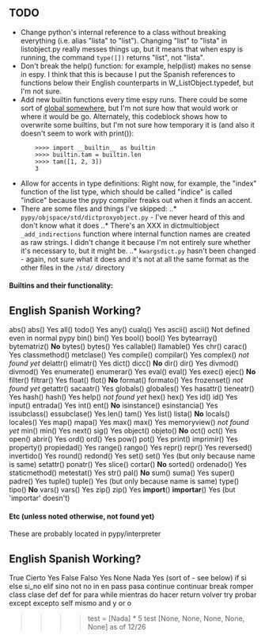 ## TODO

* Change python's internal reference to a class without breaking everything 
    (i.e. alias "lista" to "list"). Changing "list" to "lista" in listobject.py
    really messes things up, but it means that when espy is running, the command
    `type([])` returns "list", not "lista". 
* Don't break the help() function: for example, help(list) makes no sense in 
    espy. I think that this is because I put the Spanish references to functions
    below their English counterparts in W_ListObject.typedef, but I'm not sure.
* Add new builtin functions every time espy runs. There could be some sort of 
    [global somewhere]("https://stackoverflow.com/questions/29798592/overwriting-built-in-function-in-python"),
    but I'm not sure how that would work or where it would be go. Alternately, 
    this codeblock shows how to overwrite some builtins, but I'm not sure how 
    temporary it is (and also it doesn't seem to work with print()):
    ```
        >>>> import __builtin__ as builtin
        >>>> builtin.tam = builtin.len
        >>>> tam([1, 2, 3])
        3
    ```
* Allow for accents in type definitions: Right now, for example, the "index" 
    function of the list type, which should be called "índice" is called
    "indice" because the pypy compiler freaks out when it finds an accent.
* There are some files and things I've skipped:
..* `pypy/objspace/std/dictproxyobject.py` - I've never heard of this and don't 
        know what it does
..* There's an XXX in dictmultiobject `_add_indirections` function where
        internal function names are created as raw strings. I didn't change it
        because I'm not entirely sure whether it's necessary to, but it might be.
..* `kwargsdict.py` hasn't been changed - again, not sure what it does and it's 
        not at all the same format as the other files in the `/std/` directory


#### Builtins and their functionality:

English         Spanish         Working?
----------------------------------------
abs()           abs()           Yes
all()           todo()          Yes
any()           cualq()         Yes
ascii()         ascii()         Not defined even in normal pypy
bin()           bin()           Yes
bool()          bool()	        Yes
bytearray()     bytematriz()    **No**
bytes()         bytes()	        Yes
callable()      llamable()      Yes
chr()	        carac()         Yes
classmethod()   metclase()      Yes
compile()       compilar()      Yes
complex()                       *not found yet*
delattr()       elimatr()       Yes
dict()          dicc()          **No**
dir()           dir()           Yes
divmod()        divmod()        Yes
enumerate()     enumerar()      Yes
eval()          eval()          Yes
exec()          ejec()          **No**
filter()        filtrar()       Yes
float()         flot()          **No**
format()        formato()       Yes
frozenset()                     *not found yet*
getattr()       sacaatr()       Yes
globals()       globales()      Yes
hasattr()       tieneatr()      Yes
hash()          hash()          Yes
help()                          *not found yet*
hex()           hex()           Yes
id()            id()            Yes
input()         entrada()       Yes
int()           ent()           **No**
isinstance()    esinstancia()   Yes
issubclass()    essubclase()    Yes
len()           tam()           Yes
list()          lista()         **No**
locals()        locales()       Yes
map()           mapa()          Yes
max()           max()           Yes
memoryview()                     *not found yet*
min()           min()           Yes
next()          sig()           Yes
object()        objeto()        **No**
oct()           oct()           Yes
open()          abrir()         Yes
ord()           ord()           Yes
pow()           pot()           Yes
print()         imprimir()      Yes
property()      propiedad()     Yes
range()         rango()         Yes
repr()          repr()          Yes
reversed()      invertido()     Yes
round()         redond()        Yes
set()           set()           Yes (but only because name is same)
setattr()       ponatr()        Yes
slice()         cortar()        **No**
sorted()        ordenado()      Yes
staticmethod()  metestat()      Yes
str()           pal()           **No**
sum()           suma()          Yes
super()         padre()         Yes
tuple()         tuple()         Yes (but only because name is same)
type()          tipo()          **No**
vars()          vars()          Yes
zip()           zip()           Yes
__import__()    __importar__()  Yes (but 'importar' doesn't)

#### Etc (unless noted otherwise, not found yet)
These are probably located in pypy/interpreter

English         Spanish         Working?
----------------------------------------
True            Cierto          Yes
False           Falso           Yes
None            Nada            Yes (sort of - see below)
if              si              
else            si_no 
elif            sino
not             no
in              en
pass            pasa
continue        continuar
break           romper
class           clase
def             def
for             para
while           mientras
do              hacer
return          volver
try             probar
except          excepto
self            mismo
and             y
or              o

>>>> test = [Nada] * 5
>>>> test
[None, None, None, None, None]
as of 12/26
